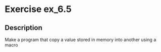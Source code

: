 # Exercise ex_6.5

## Description
Make a program that copy a value stored in memory into another using a macro
